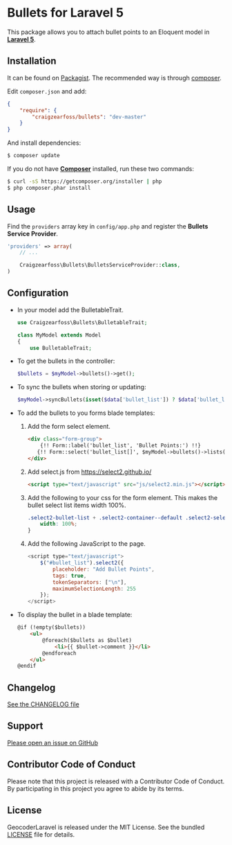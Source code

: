 Bullets for Laravel 5
=====================

This package allows you to attach bullet points to an Eloquent model in [**Laravel 5**](http://laravel.com/).


Installation
------------

It can be found on [Packagist](https://packagist.org/packages/craigzeaross/bullets).
The recommended way is through [composer](http://getcomposer.org).

Edit `composer.json` and add:

```json
{
    "require": {
        "craigzearfoss/bullets": "dev-master"
    }
}
```

And install dependencies:
```bash
$ composer update
```


If you do not have [**Composer**](https://getcomposer.org) installed, run these two commands:

```bash
$ curl -sS https://getcomposer.org/installer | php
$ php composer.phar install
```


Usage
-----

Find the `providers` array key in `config/app.php` and register the **Bullets Service Provider**.

```php
'providers' => array(
    // ...

    Craigzearfoss\Bullets\BulletsServiceProvider::class,
)
```

Configuration
-------------

* In your model add the BulletableTrait.
    ```php
    use Craigzearfoss\Bullets\BulletableTrait;
    
    class MyModel extends Model
    {
        use BulletableTrait;
    ```

* To get the bullets in the controller:
    ```php
    $bullets = $myModel->bullets()->get();
    ```

* To sync the bullets when storing or updating:
    ```php
    $myModel->syncBullets(isset($data['bullet_list']) ? $data['bullet_list'] : []);
    ```

* To add the bullets to you forms blade templates:

    1. Add the form select element.
        ```html
        <div class="form-group">
            {!! Form::label('bullet_list', 'Bullet Points:') !!}
           {!! Form::select('bullet_list[]', $myModel->bullets()->lists('comment', 'comment')->toArray(), array_keys($myModel->bullets()->lists('comment', 'comment')->toArray()), ['id' => 'bullet_list', 'class' => 'form-control select2-bullet-list', 'multiple']) !!}
        </div>
       ```
       
    2. Add select.js from https://select2.github.io/
        ```html
        <script type="text/javascript" src="js/select2.min.js"></script>
        ```
        
    3. Add the following to your css for the form element. This makes the bullet select list items width 100%.
        ```css
        .select2-bullet-list + .select2-container--default .select2-selection--multiple .select2-selection__choice {
            width: 100%;
        }
        ```
    
    4. Add the following JavaScript to the page.
        ```javascript
        <script type="text/javascript">
            $("#bullet_list").select2({
                placeholder: "Add Bullet Points",
                tags: true,
                tokenSeparators: ["\n"],
                maximumSelectionLength: 255
            });
        </script>
        ```

* To display the bullet in a blade template:
    ```html
    @if (!empty($bullets))
        <ul>
            @foreach($bullets as $bullet)
                <li>{{ $bullet->comment }}</li>
            @endforeach
        </ul>
    @endif
    ```


Changelog
---------

[See the CHANGELOG file](https://github.com/craigzearfoss/bullets/blob/master/CHANGELOG.md)


Support
-------

[Please open an issue on GitHub](https://github.com/craigzearfoss/bullets/issues)


Contributor Code of Conduct
---------------------------

Please note that this project is released with a Contributor Code of Conduct.
By participating in this project you agree to abide by its terms.


License
-------

GeocoderLaravel is released under the MIT License. See the bundled
[LICENSE](https://github.com/craigzearfoss/bullets/blob/master/LICENSE)
file for details.